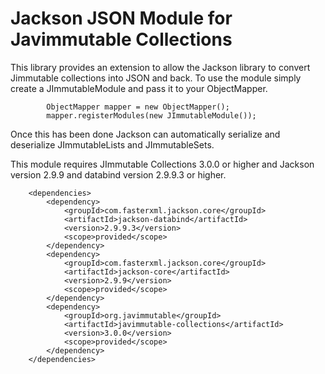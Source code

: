 # Jackson JSON Module for Javimmutable Collections

This library provides an extension to allow the Jackson library to convert Jimmutable collections into JSON and back.  To use the module simply create a JImmutableModule and pass it to your ObjectMapper.

````
        ObjectMapper mapper = new ObjectMapper();
        mapper.registerModules(new JImmutableModule());
````

Once this has been done Jackson can automatically serialize and deserialize JImmutableLists and JImmutableSets.

This module requires JImmutable Collections 3.0.0 or higher and Jackson version 2.9.9 and databind version 2.9.9.3 or higher.

````
    <dependencies>
        <dependency>
            <groupId>com.fasterxml.jackson.core</groupId>
            <artifactId>jackson-databind</artifactId>
            <version>2.9.9.3</version>
            <scope>provided</scope>
        </dependency>
        <dependency>
            <groupId>com.fasterxml.jackson.core</groupId>
            <artifactId>jackson-core</artifactId>
            <version>2.9.9</version>
            <scope>provided</scope>
        </dependency>
        <dependency>
            <groupId>org.javimmutable</groupId>
            <artifactId>javimmutable-collections</artifactId>
            <version>3.0.0</version>
            <scope>provided</scope>
        </dependency>
    </dependencies>
````

